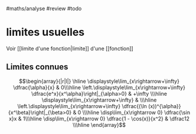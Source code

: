 #maths/analyse #review #todo
# limites usuelles
Voir [[limite d'une fonction|limite]] d'une [[fonction]]

## Limites connues
$$\begin{array}{|r|l|}
\hline
\displaystyle\lim_{x\rightarrow+\infty} \dfrac{\alpha}{x} & 0\\\hline
\left.\displaystyle\lim_{x\rightarrow+\infty}  \dfrac{e^x}{x^\alpha}\right|_{\alpha>0} & +\infty \\\hline
\displaystyle\lim_{x\rightarrow+\infty}  & \\\hline
\left.\displaystyle\lim_{x\rightarrow+\infty} \dfrac{(\ln (x))^{\alpha}}{x^\beta}\right|_{\beta>0} & 0 \\\hline
\disp\lim_{x\rightarrow 0} \dfrac{\sin x}x & 1\\\hline
\disp\lim_{x\rightarrow 0} \dfrac{1 - \cos(x)}{x^2} & \dfrac12 \\\hline
\end{array}$$
